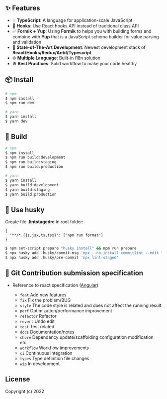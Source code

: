 ## ✨ Features

- 💡 **TypeScript**: A language for application-scale JavaScript
- 💎 **Hooks**: Use React hooks API instead of traditional class API
- ✅ **Formik + Yup**: Using <b>Formik</b> to helps you with building forms and combine with <b>Yup</b> that is a JavaScript schema builder for value parsing and validation
- 🚀 **State-of-The-Art Development**: Newest development stack of <b>React/Hooks/Redux/Antd/Typescript</b>
- 🌐 **Multiple Language**: Built-in i18n solution
- ⚙️ **Best Practices**: Solid workflow to make your code healthy

## 📦 Install

```bash
# npm
$ npm install
$ npm run dev

# yarn
$ yarn install
$ yarn dev
```

## 🔨 Build

```bash
# npm
$ npm install
$ npm run build:development
$ npm run build:staging
$ npm run build:production

# yarn
$ yarn install
$ yarn build:development
$ yarn build:staging
$ yarn build:production
```

## 📱 Use husky

Create file <b>.lintstagedrc</b> in root folder:
```
{
  "**/*.{js,jsx,ts,tsx}": ["npm run format"]
}
```

```bash
$ npm set-script prepare "husky install" && npm run prepare
$ npx husky add .husky/commit-msg 'npx --no-install commitlint --edit "$1"'
$ npx husky add .husky/pre-commit 'npx lint-staged'
```

## 📐 Git Contribution submission specification

- Reference to react specification ([Angular](https://github.com/conventional-changelog/conventional-changelog/tree/master/packages/conventional-changelog-angular))

    - `feat` Add new features
    - `fix` Fix the problem/BUG
    - `style` The code style is related and does not affect the running result
    - `perf` Optimization/performance improvement
    - `refactor` Refactor
    - `revert` Undo edit
    - `test` Test related
    - `docs` Documentation/notes
    - `chore` Dependency update/scaffolding configuration modification etc.
    - `workflow` Workflow improvements
    - `ci` Continuous integration
    - `types` Type definition file changes
    - `wip` In development

## License

Copyright (c) 2022
